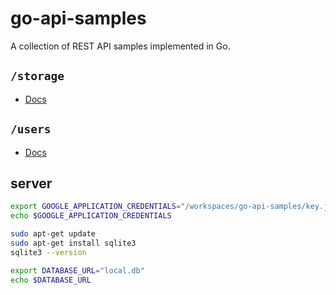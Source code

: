 # go-api-samples
A collection of REST API samples implemented in Go.

## `/storage`
- [Docs](./cmd/storage/README.md)

## `/users`
- [Docs](./cmd/users/README.md)

## server
```bash
export GOOGLE_APPLICATION_CREDENTIALS="/workspaces/go-api-samples/key.json"
echo $GOOGLE_APPLICATION_CREDENTIALS
```

```bash
sudo apt-get update
sudo apt-get install sqlite3
sqlite3 --version
```

```bash
export DATABASE_URL="local.db"
echo $DATABASE_URL
```
